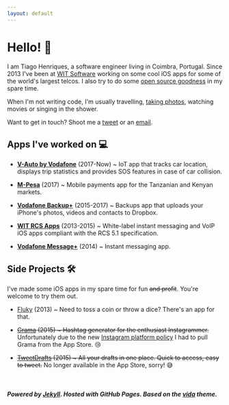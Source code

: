 ```yaml
---
layout: default
---
```


# Hello! 👋

I am Tiago Henriques, a software engineer living in Coimbra, Portugal. Since 2013 I've been at [WIT Software](https://www.wit-software.com/) working on some cool iOS apps for some of the world's largest telcos. I also try to do some [open source goodness](https://github.com/tiagomnh) in my spare time.

When I'm not writing code, I'm usually travelling, [taking photos](http://instagram.com/tiagomnh), watching movies or singing in the shower.

Want to get in touch? Shoot me a [tweet](http://twitter.com/tiagomnh) or an [email](mailto:tiagomnh@gmail.com).

## Apps I've worked on 💻

* [**V-Auto by Vodafone**](https://shop.v.vodafone.com/UK/V-Auto) (2017-Now) ~ IoT app that tracks car location, displays trip statistics and provides SOS features in case of car collision.

* [**M-Pesa**](https://itunes.apple.com/gb/app/m-pesa-tanzania/id1313948420?mt=8) (2017) ~ Mobile payments app for the Tanzanian and Kenyan markets.

* [**Vodafone Backup+**](https://itunes.apple.com/pt/app/vodafone-backup+/id981065833?mt=8) (2015-2017) ~ Backups app that uploads your iPhone's photos, videos and contacts to Dropbox.

* [**WIT RCS Apps**](https://www.wit-software.com/products/rcs-suite/) (2013-2015) ~ White-label instant messaging and VoIP iOS apps compliant with the RCS 5.1 specification.

* [**Vodafone Message+**](https://itunes.apple.com/ie/app/vodafone-message+/id833409201?mt=8) (2014) ~ Instant messaging app.


## Side Projects 🛠

I've made some iOS apps in my spare time for fun <del>and profit</del>. You're welcome to try them out.

* [Fluky](https://itunes.apple.com/us/app/fluky/id647708278?mt=8) (2013) ~ Need to toss a coin or throw a dice? There's an app for that.

* <del>[Grama](https://itunes.apple.com/us/app/grama-hashtag-generator-for/id1003533860?mt=8) (2015) ~ Hashtag generator for the enthusiast Instagrammer.</del> Unfortunately due to the new [Instagram platform policy](http://developers.instagram.com/post/133424514006/instagram-platform-update) I had to pull Grama from the App Store. 😢

* <del>[TweetDrafts](https://itunes.apple.com/us/app/tweetdrafts-editor-for-twitter/id968921355?mt=8) (2015) ~ All your drafts in one place. Quick to access, easy to tweet.</del> No longer available in the App Store, sorry! 😅 


&nbsp;

##### Powered by [Jekyll](http://jekyllrb.com/). Hosted with GitHub Pages. Based on the [vida](https://github.com/syaning/vida) theme.


<!--
## Posts

<ul class="posts">
    {% for post in site.posts %}
    <li><span>{{ post.date | date: site.date_format }}</span><a href="{{ post.url | prepend: site.baseurl }}">{{ post.title }}</a></li>
    {% endfor %}
</ul>
-->
